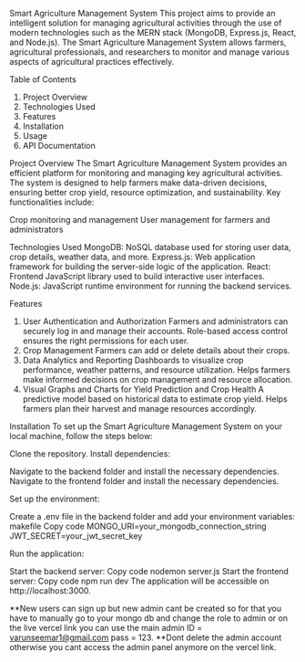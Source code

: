 Smart Agriculture Management System
This project aims to provide an intelligent solution for managing agricultural activities through the use of modern technologies such as the MERN stack (MongoDB, Express.js, React, and Node.js). The Smart Agriculture Management System allows farmers, agricultural professionals, and researchers to monitor and manage various aspects of agricultural practices effectively.

Table of Contents

1. Project Overview
2. Technologies Used
3. Features
4. Installation
5. Usage
6. API Documentation

Project Overview
The Smart Agriculture Management System provides an efficient platform for monitoring and managing key agricultural activities. The system is designed to help farmers make data-driven decisions, ensuring better crop yield, resource optimization, and sustainability. Key functionalities include:

Crop monitoring and management
User management for farmers and administrators

Technologies Used
MongoDB: NoSQL database used for storing user data, crop details, weather data, and more.
Express.js: Web application framework for building the server-side logic of the application.
React: Frontend JavaScript library used to build interactive user interfaces.
Node.js: JavaScript runtime environment for running the backend services.

Features

1. User Authentication and Authorization
   Farmers and administrators can securely log in and manage their accounts.
   Role-based access control ensures the right permissions for each user.
2. Crop Management
   Farmers can add or delete details about their crops.
3. Data Analytics and Reporting
   Dashboards to visualize crop performance, weather patterns, and resource utilization.
   Helps farmers make informed decisions on crop management and resource allocation.
4. Visual Graphs and Charts for Yield Prediction and Crop Health
   A predictive model based on historical data to estimate crop yield.
   Helps farmers plan their harvest and manage resources accordingly.

Installation
To set up the Smart Agriculture Management System on your local machine, follow the steps below:

Clone the repository.
Install dependencies:

Navigate to the backend folder and install the necessary dependencies.
Navigate to the frontend folder and install the necessary dependencies.

Set up the environment:

Create a .env file in the backend folder and add your environment variables:
makefile
Copy code
MONGO_URI=your_mongodb_connection_string
JWT_SECRET=your_jwt_secret_key

Run the application:

Start the backend server:
Copy code
nodemon server.js
Start the frontend server:
Copy code
npm run dev
The application will be accessible on http://localhost:3000.


**New users can sign up but new admin cant be created so for that you have to manually go to your mongo db and change the role to admin or on the live vercel link you can use the main admin ID = varunseemar1@gmail.com pass = 123.
**Dont delete the admin account otherwise you cant access the admin panel anymore on the vercel link.
